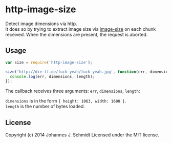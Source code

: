 # http-image-size
Detect image dimensions via http.  
It does so by trying to extract image size via
[image-size](https://github.com/netroy/image-size) on each chunk received. When
the dimensions are present, the request is aborted.

## Usage
```js
var size = require('http-image-size');

size('http://die-tf.de/fuck-yeah/fuck-yeah.jpg', function(err, dimensions, length) {
  console.log(err, dimensions, length);
});
```

The callback receives three arguments: `err`, `dimensions`, `length`:

`dimensions` is in the form `{ height: 1063, width: 1600 }`.  
`length` is the number of bytes loaded.

## License
Copyright (c) 2014 Johannes J. Schmidt
Licensed under the MIT license.
